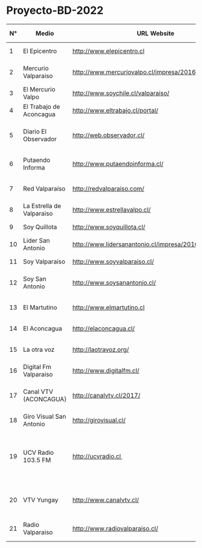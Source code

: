 # Proyecto-BD-2022


| N° | Medio | URL Website | papel/digital | Twitter | Facebook | Nac/Loc/HLoc | Seguido desde | Región Origen | Comuna Origen | Propiedad Legal | Personero-Propiedad | Origen medial |
| ----- | ----- | ----- | ----- | ----- | ----- | ----- | ----- | ----- | ----- | ----- | ----- | ----- |
| 1 | El Epicentro	| http://www.elepicentro.cl		| NULL | @elepicentro	| https://www.facebook.com/elepicentro.cl/	| L |	Febrero_2016	| 5 |	Valparaiso	 | Consorcio Periodístico | El Epicentro S.A |	Alex Molina	 | Diario Papel	|
| 2 | Mercurio Valparaiso	| http://www.mercuriovalpo.cl/impresa/2016/04/09/papel/ |	http://www.mercuriovalpo.cl/impresa/2019/10/25/full/cuerpo-principal/1/ |	@mercuriovalpo |	https://www.facebook.com/pages/El-Mercurio-de-Valpara%C3%ADso/225771637480359?fref=ts	| N	| Febrero_2016	| 5	| Valparaiso	| El Mercurio S.A.P	| Agustin Edwards	| Diario Papel	|
| 3 | El Mercurio Valpo	| http://www.soychile.cl/valparaiso/ | NULL |	@soyvalparaiso |	https://www.facebook.com/mercuriovalpo/	| L	| Febrero_2016 | 5	| Valparaíso	| El Mercurio S.A.P	| Agustin Edwards	| Diario Papel	|	
| 4 | El Trabajo de Aconcagua	|  http://www.eltrabajo.cl/portal/	| http://www.eltrabajo.cl/slide/nuevo/papeldigital.html	| @diarioeltrabajo	|https://www.facebook.com/ElTrabajoDiario/	|L|	Febrero_2016|	5|	San Felipe| 	El Trabajo|	Marco Antonio Juri	|Diario Papel		|													
| 5 | Diario El Observador	| http://web.observador.cl/	| http://web.observador.cl/wp-content/uploads/2019/10/PORTADA-CENTRO-251019.jpg	| @eo_enlinea	|https://www.facebook.com/ElObservadorQuillota/|	HL	|Febrero_2016|	5	|Quillota	|Empresa Periodística El Observador Ltda|	Roberto Silva Bijit |	Diario Papel	|			
| 6 | Putaendo Informa	| http://www.putaendoinforma.cl/| NULL| 		@PutaendoInforma| 	https://www.facebook.com/putaendoinforma/	| HL	|Febrero_2016	|5	|Putaendo |	Putaendo Informa|	Patricio Gallardo Montenegro|	Periodico Digital|
| 7| Red Valparaíso| 	http://redvalparaiso.com/| NULL| 		@RedValparaiso	|https://www.facebook.com/redvalparaiso/	|L	|Febrero_2016|	5|	Valparaíso|	Merelec SpA 	|Juan Eduardo Prieto|	Periodico Digital|
|8| La Estrella de Valparaiso |	http://www.estrellavalpo.cl/|	http://www.estrellavalpo.cl/impresa/2019/10/25/full/cuerpo-principal/1/	|@laestrellavalpo|	https://www.facebook.com/La-Estrella-de-Valparaiso-916451608443159/|	L	|Febrero_2016|	5	|Valparaiso	|El Mercurio S.A.P|	Agustin Edwards	|Diario Papel			|												
|9| Soy Quillota	|http://www.soyquillota.cl/	|http://www.estrellaquillota.cl/impresa/2019/10/25/full/cuerpo-principal/1/|	@soyquillota	|https://www.facebook.com/laestrelladequillota/?fref=ts|	L	|Febrero_2016|	5	|Quillota	|El Mercurio S.A.P	|Agustin Edwards	|Diario Papel	|
|10|Lider San Antonio|	http://www.lidersanantonio.cl/impresa/2016/04/09/papel/|	http://www.lidersanantonio.cl/impresa/2016/04/09/full/cuerpo-principal/1/|	@lidersanantonio|	https://www.facebook.com/lidersanantonio/?fref=ts|	L	|Febrero_2016|	5|	San Antonio|	El Mercurio S.A.P|	Agustin Edwards	|Diario Papel	|														
|11|Soy Valparaíso	|http://www.soyvalparaiso.cl/	| NULL|	@soyvalparaiso|	https://www.facebook.com/mercuriovalparaiso/?fref=nf|	L	|Febrero_2016|	5|	Valparaiso|	El Mercurio S.A.P|	Agustin Edwards|	Diario Papel	|											
|12|Soy San Antonio|	http://www.soysanantonio.cl/| NULL|		@soysanantonio|	https://www.facebook.com/pages/Diario-El-L%C3%ADder-de-San-Antonio/454767511241102?fref=ts|	L	|Febrero_2016|	5|	San Antonio|	El Mercurio S.A.P|	Agustin Edwards|	Diario Papel	|
|13|El Martutino|	http://www.elmartutino.cl| NULL|		@elmartutino|	https://www.facebook.com/elmartutino.cl/|	L	|Febrero_2016	|5|	Valparaíso|	Grupo Mi Voz Red de Diarios Ciudadanos	|Jorge Domínguez Larraín|	Periodico Digital|
|14|El Aconcagua|	http://elaconcagua.cl/	|NULL|	@elaconcagua|	https://www.facebook.com/elaconcagua.cl	|L	|Febrero_2016	|5	|San Felipe	|El Aconcagua|	Marcelo Jara Olivares|	Periodico Digital|
|15|La otra voz|	http://laotravoz.org/| NULL|		@laotravoz|	https://www.facebook.com/LaOtraVoz/|	L	|Febrero_2016	|5|	Viña del Mar| 	Empresa Periodística La Nación S.A.| NULL	|	Periodico Digital|
|16|Digital Fm Valparaiso| 	http://www.digitalfm.cl/| NULL|		@DigitalFmValpo|	S/fp|	L	|Febrero_2016|	5	|Valparaiso|	El Mercurio S.A.P|	Agustin Edwards|	Radio	|														
|17|Canal VTV (ACONCAGUA)|	http://canalvtv.cl/2017/| NULL|		@VTVCanal2	|https://www.facebook.com/canalvtvcl/|	L|	Febrero_2016	|5	|Los Andes|	Sociedad de Comunicaciones Salto del Soldado Ltda| NULL|		TV Abierta|
|18|Giro Visual San Antonio|	http://girovisual.cl/| NULL|		@girovisualtv|	https://www.facebook.com/girovisualTV/|	HL|	Febrero_2016|	5|	Isla Negra|	Giro visual|	Andrés Pons Márquez|	Tv Cable|
|19|UCV Radio 103.5 FM	|http://ucvradio.cl  | NULL|		@ucvradio |	https://www.facebook.com/UCVRadioFM/|	N	|Febrero_2018	|5	|Valparaiso	|CORPORACIÓN DE TELEVISIÓN DE LA PONTIFICIA UNIVERSIDAD CATÓLICA DE VALPARAÍSO	|RAFAEL ALONSO ECHEVERRÍA GONZÁLEZ|	Radio	|
|20|VTV Yungay	|http://www.canalvtv.cl/|NULL|		@canalvtvcl|	https://www.facebook.com/canal.vtv.1/	|HL	|Febrero_2018|	5	|Aconcagua	|Sociedad de Comunicaciones Salto del Soldado Ltda.|	Jose Andres Galvez V.|	TV Online|
|21|Radio Valparaiso	|http://www.radiovalparaiso.cl/	|NULL|	@RadioValparaiso |	https://www.facebook.com/valparaisofm|	HL	|Febrero_2018|	5|	Valparaiso|	Corporación de Radio Valparaiso Ltda|	Alfredo Ureta Quintana	|Radio  |	
